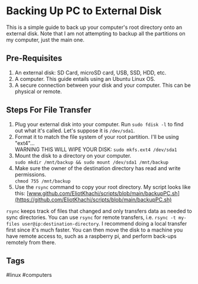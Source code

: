 # Backing Up PC to External Disk

This is a simple guide to back up your computer's root directory onto an external disk. Note that I am not attempting to backup all the partitions on my computer, just the main one. 

## Pre-Requisites
1. An external disk: SD Card, microSD card, USB, SSD, HDD, etc.  
2. A computer. This guide entails using an Ubuntu Linux OS.  
3. A secure connection between your disk and your computer. This can be physical or remote.  

## Steps For File Transfer
1. Plug your external disk into your computer. Run `sudo fdisk -l` to find out what it's called. Let's suppose it is `/dev/sda1`.  
2. Format it to match the file system of your root partition. I'll be using "ext4"...  
WARNING THIS WILL WIPE YOUR DISK: `sudo mkfs.ext4 /dev/sda1`  
3. Mount the disk to a directory on your computer.  
`sudo mkdir /mnt/backup && sudo mount /dev/sda1 /mnt/backup`
4. Make sure the owner of the destination directory has read and write permissions.  
`chmod 755 /mnt/backup`  
5. Use the `rsync` command to copy your root directory. My script looks like this: [www.github.com/EliotKhachi/scripts/blob/main/backupPC.sh](https://github.com/EliotKhachi/scripts/blob/main/backupPC.sh)  

`rsync` keeps track of files that changed and only transfers data as needed to sync directories. You can use `rsync` for remote transfers, i.e. `rsync -t my-files user@ip:destination-directory`. I recommend doing a local transfer first since it's much faster. You can then move the disk to a machine you have remote access to, such as a raspberry pi, and perform back-ups remotely from there.  

## Tags
#linux #computers
